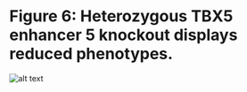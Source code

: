 # Figure 6: Heterozygous TBX5 enhancer 5 knockout displays reduced phenotypes. 

![alt text](https://github.com/darmen04/Repression-of-CHD-associated-enhancers-delays-human-cardiomyocyte-lineage-commitment/blob/main/Data/Markdown_Images/Github_Fig.png)
